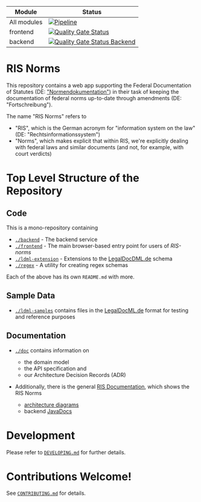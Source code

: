 | Module           | Status                                                                                                                                                                                                                                                         |
| ---------------- | -------------------------------------------------------------------------------------------------------------------------------------------------------------------------------------------------------------------------------------------------------------- |
| All modules      | [![Pipeline](https://github.com/digitalservicebund/ris-norms/actions/workflows/pipeline.yml/badge.svg)](https://github.com/digitalservicebund/ris-norms/actions/workflows/pipeline.yml)                                                                        |
| frontend         | [![Quality Gate Status](https://sonarcloud.io/api/project_badges/measure?project=digitalservicebund_ris-norms-frontend&metric=alert_status)](https://sonarcloud.io/summary/new_code?id=digitalservicebund_ris-norms-frontend)                                  |
| backend          | [![Quality Gate Status Backend](https://sonarcloud.io/api/project_badges/measure?project=digitalservicebund_ris-norms-backend&metric=alert_status)](https://sonarcloud.io/summary/new_code?id=digitalservicebund_ris-norms-backend)                            |                  |

# RIS Norms

This repository contains a web app supporting the Federal Documentation of Statutes (DE: ["Normendokumentation"](https://www.bundesjustizamt.de/DE/Themen/Rechtsetzung/Normendokumentation/Normendokumentation_node.html)) in their task of keeping the documentation of federal norms up-to-date through amendments (DE: "Fortschreibung").

The name "RIS Norms" refers to

- "RIS", which is the German acronym for "information system on the law" (DE: "Rechtsinformationssystem")
- "Norms", which makes explicit that within RIS, we're explicitly dealing with federal laws and similar documents (and not, for example, with court verdicts)

# Top Level Structure of the Repository

## Code
This is a mono-repository containing

- [`./backend`](./backend) - The backend service
- [`./frontend`](./frontend) - The main browser-based entry point for users of _RIS-norms_
- [`./ldml-extension`](./ldml-extension) - Extensions to the [LegalDocDML.de](https://gitlab.opencode.de/bmi/e-gesetzgebung/ldml_de) schema
- [`./regex`](./regex/) - A utility for creating regex schemas

Each of the above has its own `README.md` with more.

## Sample Data
- [`./ldml-samples`](./ldml-samples/) contains files in the [LegalDocML.de](https://gitlab.opencode.de/bmi/e-gesetzgebung/ldml_de) format for testing and reference purposes

## Documentation
- [`./doc`](./doc) contains information on
  -  the domain model
  -  the API specification and
  -  our Architecture Decision Records (ADR)

- Additionally, there is the general [RIS Documentation](https://digitalservicebund.github.io/ris-reports/), which shows the RIS Norms
  - [architecture diagrams](https://digitalservicebund.github.io/ris-reports/docs/architecture/diagrams_list.html)
  - backend [JavaDocs](https://digitalservicebund.github.io/ris-reports/docs/backend-code-documentation/norms-java.html)

# Development

Please refer to [`DEVELOPING.md`](./DEVELOPING.md) for further details.

# Contributions Welcome!

See [`CONTRIBUTING.md`](./CONTRIBUTING.md) for details.
